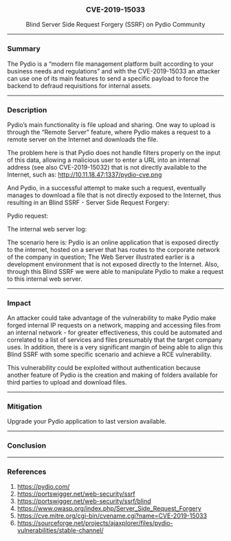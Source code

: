 <p align="center">
  <h3 align="center">CVE-2019-15033</h3>
  <p align="center">Blind Server Side Request Forgery (SSRF) on Pydio Community</p>
</p>

---

### Summary

The Pydio is a “modern file management platform built according to your business needs and regulations” and with the CVE-2019-15033 an attacker can use one of its main features to send a specific payload to force the backend to defraud requisitions for internal assets.

---

### Description

Pydio’s main functionality is file upload and sharing. One way to upload is through the “Remote Server” feature, where Pydio makes a request to a remote server on the Internet and downloads the file.



The problem here is that Pydio does not handle filters properly on the input of this data, allowing a malicious user to enter a URL into an internal address (see also CVE-2019-15032) that is not directly available to the Internet, such as: http://10.11.18.47:1337/pydio-cve.png

And Pydio, in a successful attempt to make such a request, eventually manages to download a file that is not directly exposed to the Internet, thus resulting in an Blind SSRF - Server Side Request Forgery:

Pydio request:


The internal web server log:


The scenario here is: Pydio is an online application that is exposed directly to the internet, hosted on a server that has routes to the corporate network of the company in question; The Web Server illustrated earlier is a development environment that is not exposed directly to the Internet. Also, through this Blind SSRF we were able to manipulate Pydio to make a request to this internal web server.

---

### Impact

An attacker could take advantage of the vulnerability to make Pydio make forged internal IP requests on a network, mapping and accessing files from an internal network - for greater effectiveness, this could be automated and correlated to a list of services and files presumably that the target company uses. In addition, there is a very significant margin of being able to align this Blind SSRF with some specific scenario and achieve a RCE vulnerability.

This vulnerability could be exploited without authentication because another feature of Pydio is the creation and making of folders available for third parties to upload and download files.

---

### Mitigation

Upgrade your Pydio application to last version available.

---

### Conclusion


---

### References

1. https://pydio.com/
2. https://portswigger.net/web-security/ssrf
3. https://portswigger.net/web-security/ssrf/blind
4. https://www.owasp.org/index.php/Server_Side_Request_Forgery
5. https://cve.mitre.org/cgi-bin/cvename.cgi?name=CVE-2019-15033
6. https://sourceforge.net/projects/ajaxplorer/files/pydio-vulnerabilities/stable-channel/